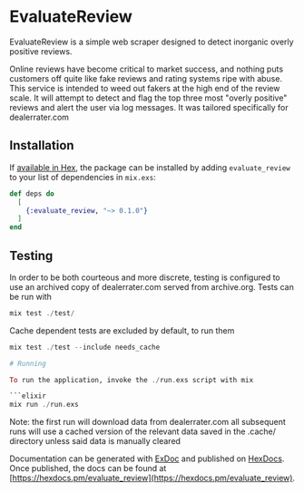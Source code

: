 # EvaluateReview

EvaluateReview is a simple web scraper designed to detect inorganic overly positive reviews.

Online reviews have become critical to market success, and nothing puts customers off quite like
fake reviews and rating systems ripe with abuse. This service is intended to weed out fakers
at the high end of the review scale. It will attempt to detect and flag the top three most 
"overly positive" reviews and alert the user via log messages. It was tailored specifically for
dealerrater.com 

## Installation

If [available in Hex](https://hex.pm/docs/publish), the package can be installed
by adding `evaluate_review` to your list of dependencies in `mix.exs`:

```elixir
def deps do
  [
    {:evaluate_review, "~> 0.1.0"}
  ]
end
```

## Testing
In order to be both courteous and more discrete, testing is configured to use an archived 
copy of dealerrater.com served from archive.org. Tests can be run with 

```elixir
mix test ./test/
```

Cache dependent tests are excluded by default, to run them

```elixir
mix test ./test --include needs_cache

# Running

To run the application, invoke the ./run.exs script with mix

```elixir
mix run ./run.exs
```

Note: the first run will download data from dealerrater.com all subsequent runs
will use a cached version of the relevant data saved in the .cache/ directory
unless said data is manually cleared

Documentation can be generated with [ExDoc](https://github.com/elixir-lang/ex_doc)
and published on [HexDocs](https://hexdocs.pm). Once published, the docs can
be found at [https://hexdocs.pm/evaluate_review](https://hexdocs.pm/evaluate_review).

